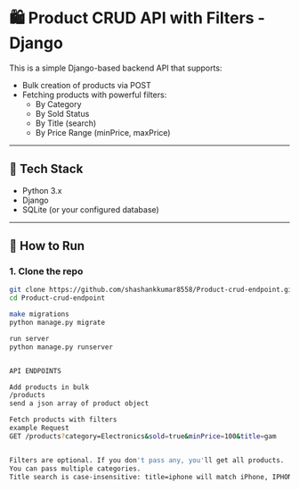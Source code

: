 # 🛍️ Product CRUD API with Filters - Django

This is a simple Django-based backend API that supports:

- Bulk creation of products via POST
- Fetching products with powerful filters:
  - By Category
  - By Sold Status
  - By Title (search)
  - By Price Range (minPrice, maxPrice)

---

## 🔧 Tech Stack

- Python 3.x
- Django
- SQLite (or your configured database)

---

## 🚀 How to Run

### 1. Clone the repo

```bash
git clone https://github.com/shashankkumar8558/Product-crud-endpoint.git
cd Product-crud-endpoint

make migrations
python manage.py migrate

run server
python manage.py runserver


API ENDPOINTS

Add products in bulk
/products
send a json array of product object

Fetch products with filters
example Request
GET /products?category=Electronics&sold=true&minPrice=100&title=gam


Filters are optional. If you don't pass any, you'll get all products.
You can pass multiple categories.
Title search is case-insensitive: title=iphone will match iPhone, IPHONE, etc.
